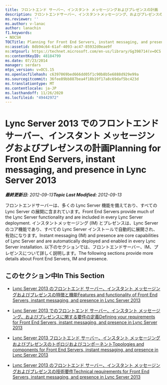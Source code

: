 ```yaml
---
title: フロントエンド サーバー、インスタント メッセージングおよびプレゼンスの計画
description: フロントエンドサーバー、インスタントメッセージング、およびプレゼンスの計画。
ms.reviewer: ''
ms.author: v-lanac
author: lanachin
f1.keywords:
- NOCSH
TOCTitle: Planning for Front End Servers, instant messaging, and presence
ms:assetid: 8db94c64-61af-4093-ac47-85932d0eae9f
ms:mtpsurl: https://technet.microsoft.com/en-us/library/Gg398714(v=OCS.15)
ms:contentKeyID: 48184799
ms.date: 07/23/2014
manager: serdars
mtps_version: v=OCS.15
ms.openlocfilehash: c6397069bed666dd05f1c90b8b5e6888d929e99a
ms.sourcegitcommit: 36fee89bb887bea4f18b19f17a8c69daf5bc423d
ms.translationtype: MT
ms.contentlocale: ja-JP
ms.lasthandoff: 11/26/2020
ms.locfileid: "49442972"
---
```

# <a name="planning-for-front-end-servers-instant-messaging-and-presence-in-lync-server-2013"></a><span data-ttu-id="b71ec-103">Lync Server 2013 でのフロントエンド サーバー、インスタント メッセージングおよびプレゼンスの計画</span><span class="sxs-lookup"><span data-stu-id="b71ec-103">Planning for Front End Servers, instant messaging, and presence in Lync Server 2013</span></span>

<div data-xmlns="http://www.w3.org/1999/xhtml">

<div class="topic" data-xmlns="http://www.w3.org/1999/xhtml" data-msxsl="urn:schemas-microsoft-com:xslt" data-cs="https://msdn.microsoft.com/">

<div data-asp="https://msdn2.microsoft.com/asp">



</div>

<div id="mainSection">

<div id="mainBody"><span data-ttu-id="b71ec-104">

<span> </span></span><span class="sxs-lookup"><span data-stu-id="b71ec-104">

<span> </span></span></span>

<span data-ttu-id="b71ec-105">_**最終更新日:** 2012-09-13_</span><span class="sxs-lookup"><span data-stu-id="b71ec-105">_**Topic Last Modified:** 2012-09-13_</span></span>

<span data-ttu-id="b71ec-106">フロントエンドサーバーは、多くの Lync Server 機能を備えており、すべての Lync Server の展開に含まれています。</span><span class="sxs-lookup"><span data-stu-id="b71ec-106">Front End Servers provide much of the Lync Server functionality and are included in every Lync Server deployment.</span></span> <span data-ttu-id="b71ec-107">インスタントメッセージング (IM) とプレゼンスは、Lync Server のコア機能であり、すべての Lync Server インストールで自動的に展開され、有効になります。</span><span class="sxs-lookup"><span data-stu-id="b71ec-107">Instant messaging (IM) and presence are core capabilities of Lync Server and are automatically deployed and enabled in every Lync Server installation.</span></span> <span data-ttu-id="b71ec-108">以下のセクションでは、フロントエンドサーバー、IM、プレゼンスについて詳しく説明します。</span><span class="sxs-lookup"><span data-stu-id="b71ec-108">The following sections provide more details about Front End Servers, IM and presence.</span></span>

<div>

## <a name="in-this-section"></a><span data-ttu-id="b71ec-109">このセクション中</span><span class="sxs-lookup"><span data-stu-id="b71ec-109">In This Section</span></span>

  - [<span data-ttu-id="b71ec-110">Lync Server 2013 のフロントエンド サーバー、インスタント メッセージングおよびプレゼンスの特徴と機能</span><span class="sxs-lookup"><span data-stu-id="b71ec-110">Features and functionality of Front End Servers, instant messaging, and presence in Lync Server 2013</span></span>](lync-server-2013-features-and-functionality-of-front-end-servers-instant-messaging-and-presence.md)

  - [<span data-ttu-id="b71ec-111">Lync Server 2013 でのフロントエンド サーバー、インスタント メッセージング、およびプレゼンスに関する要件の定義</span><span class="sxs-lookup"><span data-stu-id="b71ec-111">Defining your requirements for Front End Servers, instant messaging, and presence in Lync Server 2013</span></span>](lync-server-2013-defining-your-requirements-for-front-end-servers-instant-messaging-and-presence.md)

  - [<span data-ttu-id="b71ec-112">Lync Server 2013 フロントエンド サーバー、インスタント メッセージングおよびプレゼンスのトポロジおよびコンポーネント</span><span class="sxs-lookup"><span data-stu-id="b71ec-112">Topologies and components for Front End Servers, instant messaging, and presence in Lync Server 2013</span></span>](lync-server-2013-topologies-and-components-for-front-end-servers-instant-messaging-and-presence.md)

  - [<span data-ttu-id="b71ec-113">Lync Server 2013 のフロントエンド サーバー、インスタント メッセージングおよびプレゼンスの技術要件</span><span class="sxs-lookup"><span data-stu-id="b71ec-113">Technical requirements for Front End Servers, instant messaging, and presence in Lync Server 2013</span></span>](lync-server-2013-technical-requirements-for-front-end-servers-instant-messaging-and-presence.md)

<span data-ttu-id="b71ec-114"></div>

</div>

<span> </span>

</div>

</div>

</span><span class="sxs-lookup"><span data-stu-id="b71ec-114"></div>

</div>

<span> </span>

</div>

</div>

</span></span></div>

